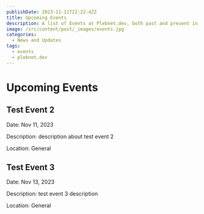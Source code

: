 ```yaml
---
publishDate: 2023-11-11T22:22:42Z
title: Upcoming Events
description: A list of Events at Plebnet.dev, both past and present in Discord.
image: /src/content/post/_images/events.jpg
categories:
  - News and Updates
tags:
  - events
  - plebnet.dev
---
```


# Upcoming Events

## Test Event 2

Date: Nov 11, 2023

Description: description about test event 2

Location: General

## Test Event 3

Date: Nov 13, 2023

Description: test event 3 description

Location: General
